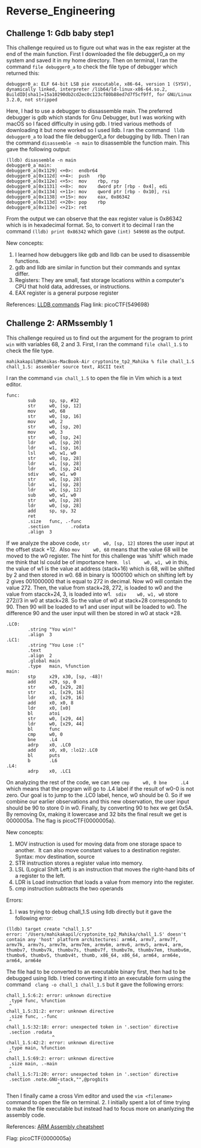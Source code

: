 # Reverse_Engineering
## Challenge 1: Gdb baby step1

This challenge required us to figure out what was in the eax register at the end of the main function.
First I downloaded the file debugger0_a on my system and saved it in my home directory. Then on terminal, I ran the command `file debugger0_a` to check the file type of debugger which returned this: 
```
debugger0_a: ELF 64-bit LSB pie executable, x86-64, version 1 (SYSV), dynamically linked, interpreter /lib64/ld-linux-x86-64.so.2, BuildID[sha1]=15a10290db2cd2ec0c123cf80b88ed7d7f5cf9ff, for GNU/Linux 3.2.0, not stripped
```
Here, I had to use a debugger to dissassemble main. The preferred debugger is gdb which stands for Gnu Debugger, but I was working with macOS so I faced difficulty in using gdb. I tried various methods of downloading it but none worked so I used lldb. I ran the command ` lldb debugger0_a` to load the file debugger0_a for debugging by lldb. Then I ran the command `disassemble -n main` to disassemble the function main. This gave the following output:
```
(lldb) disassemble -n main
debugger0_a`main:
debugger0_a[0x1129] <+0>:  endbr64 
debugger0_a[0x112d] <+4>:  push   rbp
debugger0_a[0x112e] <+5>:  mov    rbp, rsp
debugger0_a[0x1131] <+8>:  mov    dword ptr [rbp - 0x4], edi
debugger0_a[0x1134] <+11>: mov    qword ptr [rbp - 0x10], rsi
debugger0_a[0x1138] <+15>: mov    eax, 0x86342
debugger0_a[0x113d] <+20>: pop    rbp
debugger0_a[0x113e] <+21>: ret    
```
From the output we can observe that the eax register value is 0x86342 which is in hexadecimal format. So, to convert it to decimal  I	ran the command `(lldb) print 0x86342` which gave `(int) 549698` as the output.

New concepts:
1. I learned how debuggers like gdb and lldb can be used to disassemble functions.
2. gdb and lldb are similar in function but their commands and syntax differ.
3. Registers: They are small, fast storage locations within a computer's CPU that hold data, addresses, or instructions.
4. EAX register is a general purpose register

References: [LLDB commands](https://www.kodeco.com/books/advanced-apple-debugging-reverse-engineering/v3.0/chapters/A-appendix-a-lldb-cheatsheet)
Flag link: picoCTF{549698}


## Challenge 2: ARMssembly 1

This challenge required us to find out the argument for the program to print `win` with variables 68, 2 and 3. First, I ran the command `file chall_1.S` to check the file type. 
```
mahikakapil@Mahikas-MacBook-Air cryptonite_tp2_Mahika % file chall_1.S
chall_1.S: assembler source text, ASCII text
```
I ran the command `vim chall_1.S` to open the file in Vim which is a text editor.  

```
func:
        sub     sp, sp, #32
        str     w0, [sp, 12]
        mov     w0, 68
        str     w0, [sp, 16]
        mov     w0, 2
        str     w0, [sp, 20]
        mov     w0, 3
        str     w0, [sp, 24]
        ldr     w0, [sp, 20]
        ldr     w1, [sp, 16]
        lsl     w0, w1, w0
        str     w0, [sp, 28]
        ldr     w1, [sp, 28]
        ldr     w0, [sp, 24]
        sdiv    w0, w1, w0
        str     w0, [sp, 28]
        ldr     w1, [sp, 28]
        ldr     w0, [sp, 12]
        sub     w0, w1, w0
        str     w0, [sp, 28]
        ldr     w0, [sp, 28]
        add     sp, sp, 32
        ret
        .size   func, .-func
        .section        .rodata
        .align  3
```
If we analyze the above code, `str     w0, [sp, 12]` stores the user input at the offset stack +12.  Also `mov     w0, 68` means that the value 68 will be moved to the w0 register. The hint for this challenge was ‘shift’ which made me think that lsl could be of importance here. ` lsl     w0, w1, w0` in this, the value of w1 is the value at address (stack+16) which is 68,  will be shifted by 2 and then stored in w0. 68 in binary is 1000100 which on shifting left by 2 gives 001000000 that is equal to 272 in decimal. Now w0 will contain the value 272. Then, the value from stack+28, 272, is loaded to w0 and the value from stacck+24, 3, is loaded into w1.  ` sdiv    w0, w1, w0` store 272//3 in w0 at stack+28. So the value of w0 at stack+28 corresponds to 90.  Then 90 will be loaded to w1 and user input will be loaded to w0. The difference 90 and the user input will then be stored in w0 at stack +28.

```
.LC0:
        .string "You win!"
        .align  3
.LC1:
        .string "You Lose :("
        .text
        .align  2
        .global main
        .type   main, %function
main:
        stp     x29, x30, [sp, -48]!
        add     x29, sp, 0
        str     w0, [x29, 28]
        str     x1, [x29, 16]
        ldr     x0, [x29, 16]
        add     x0, x0, 8
        ldr     x0, [x0]
        bl      atoi
        str     w0, [x29, 44]
        ldr     w0, [x29, 44]
        bl      func
        cmp     w0, 0
        bne     .L4
        adrp    x0, .LC0
        add     x0, x0, :lo12:.LC0
        bl      puts
        b       .L6
.L4:
        adrp    x0, .LC1
```
On analyzing the rest of the code, we can see `cmp     w0, 0
        bne     .L4` which means that the program will go to .L4 label if the result of w0-0 is not zero. Our goal is to jump to the .LC0 label, hence, w0 should be 0.  So if we combine our earlier observations and this new observation, the user input should be 90 to store 0 in w0. Finally, by converting 90 to hex we get 0x5A. By removing 0x, making it lowercase and 32 bits the final result we get is 0000005a. The flag is picoCTF{0000005a}.

New concepts:
1. MOV instruction is used for moving data from one storage space to another.  It can also move constant values to a destination register. Syntax: mov destination, source
2. STR instruction stores a register value into memory.
3. LSL (Logical Shift Left) is an instruction that moves the right-hand bits of a register to the left.
4. LDR is Load instruction that loads a value from memory into the register.
5. cmp instruction subtracts the two operands


Errors:
1. I was trying to debug chall_1.S using lldb directly but it gave the following error: 
```
(lldb) target create "chall_1.S"
error: '/Users/mahikakapil/cryptonite_tp2_Mahika/chall_1.S' doesn't contain any 'host' platform architectures: arm64, armv7, armv7f, armv7k, armv7s, armv7m, armv7em, armv6m, armv6, armv5, armv4, arm, thumbv7, thumbv7k, thumbv7s, thumbv7f, thumbv7m, thumbv7em, thumbv6m, thumbv6, thumbv5, thumbv4t, thumb, x86_64, x86_64, arm64, arm64e, arm64, arm64e
```
The file had to be converted to an executable binary first, then had to be debugged using lldb.  I tried converting  it into an executable form using the command ` clang -o chall_1 chall_1.S` but it gave the following errors:
```
chall_1.S:6:2: error: unknown directive
 .type func, %function
 ^
chall_1.S:31:2: error: unknown directive
 .size func, .-func
 ^
chall_1.S:32:18: error: unexpected token in '.section' directive
 .section .rodata
                 ^
chall_1.S:42:2: error: unknown directive
 .type main, %function
 ^
chall_1.S:69:2: error: unknown directive
 .size main, .-main
 ^
chall_1.S:71:20: error: unexpected token in '.section' directive
 .section .note.GNU-stack,"",@progbits
                   ^
```
Then I finally came a cross Vim editor and used the `vim <filename>` command to open the file on terminal.
2. I initially spent a lot of time trying to make the file executable but instead had to focus more on ananlyzing the assembly code.


References: [ARM Assembly cheatsheet](https://cheatography.com/syshella/cheat-sheets/arm-assembly/)

Flag: picoCTF{0000005a}
